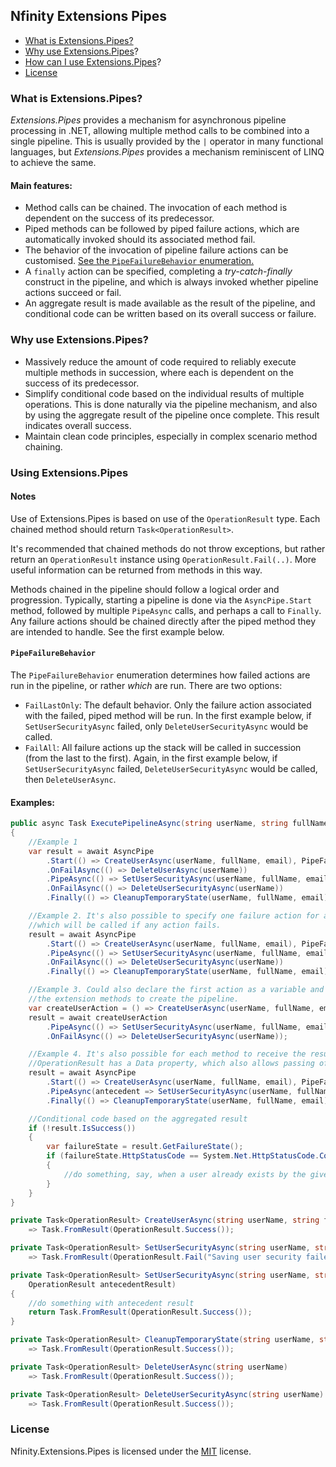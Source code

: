 ## Nfinity Extensions Pipes

- [What is Extensions.Pipes?](#what-is-extensionspipes)
- [Why use Extensions.Pipes](#why-use-extensionspipes)?
- [How can I use Extensions.Pipes](#using-extensionspipes)?
- [License](#license)

### What is Extensions.Pipes?
*Extensions.Pipes* provides a mechanism for asynchronous pipeline processing in .NET, allowing multiple method calls to be combined into a single pipeline. This is usually provided by the `|` operator in many functional languages, but *Extensions.Pipes* provides a mechanism reminiscent of LINQ to achieve the same.

#### Main features:
- Method calls can be chained. The invocation of each method is dependent on the success of its predecessor.
- Piped methods can be followed by piped failure actions, which are automatically invoked should its associated method fail.
- The behavior of the invocation of pipeline failure actions can be customised. [See the `PipeFailureBehavior` enumeration.](#pipefailurebehavior)
- A `finally` action can be specified, completing a *try-catch-finally* construct in the pipeline, and which is always invoked whether pipeline actions succeed or fail.
- An aggregate result is made available as the result of the pipeline, and conditional code can be written based on its overall success or failure.

### Why use Extensions.Pipes?
- Massively reduce the amount of code required to reliably execute multiple methods in succession, where each is dependent on the success of its predecessor.
- Simplify conditional code based on the individual results of multiple operations. This is done naturally via the pipeline mechanism, and also by using the aggregate result of the pipeline once complete. This result indicates overall success.
- Maintain clean code principles, especially in complex scenario method chaining.

### Using Extensions.Pipes
#### Notes
Use of Extensions.Pipes is based on use of the `OperationResult` type. Each chained method should return `Task<OperationResult>`.

It's recommended that chained methods do not throw exceptions, but rather return an `OperationResult` instance using `OperationResult.Fail(..)`. More useful information can be returned from methods in this way.

Methods chained in the pipeline should follow a logical order and progression. Typically, starting a pipeline is done via the `AsyncPipe.Start` method, followed by multiple `PipeAsync` calls, and perhaps a call to `Finally`. Any failure actions should be chained directly after the piped method they are intended to handle. See the first example below.

#### `PipeFailureBehavior`

The `PipeFailureBehavior` enumeration determines how failed actions are run in the pipeline, or rather *which* are run. There are two options:

- `FailLastOnly`: The default behavior. Only the failure action associated with the failed, piped method will be run. In the first example below, if `SetUserSecurityAsync` failed, only `DeleteUserSecurityAsync` would be called.
- `FailAll`: All failure actions up the stack will be called in succession (from the last to the first). Again, in the first example below, if `SetUserSecurityAsync` failed, `DeleteUserSecurityAsync` would be called, then `DeleteUserAsync`.

#### Examples:
```csharp
public async Task ExecutePipelineAsync(string userName, string fullName, string email)
{
    //Example 1
    var result = await AsyncPipe
        .Start(() => CreateUserAsync(userName, fullName, email), PipeFailureBehavior.FailAll)
        .OnFailAsync(() => DeleteUserAsync(userName))
        .PipeAsync(() => SetUserSecurityAsync(userName, fullName, email))
        .OnFailAsync(() => DeleteUserSecurityAsync(userName))
        .Finally(() => CleanupTemporaryState(userName, fullName, email));

    //Example 2. It's also possible to specify one failure action for a pipeline, 
    //which will be called if any action fails.
    result = await AsyncPipe
        .Start(() => CreateUserAsync(userName, fullName, email), PipeFailureBehavior.FailAll)
        .PipeAsync(() => SetUserSecurityAsync(userName, fullName, email))
        .OnFailAsync(() => DeleteUserSecurityAsync(userName))
        .Finally(() => CleanupTemporaryState(userName, fullName, email));

    //Example 3. Could also declare the first action as a variable and use 
    //the extension methods to create the pipeline.
    var createUserAction = () => CreateUserAsync(userName, fullName, email);
    result = await createUserAction
        .PipeAsync(() => SetUserSecurityAsync(userName, fullName, email))
        .OnFailAsync(() => DeleteUserSecurityAsync(userName));

    //Example 4. It's also possible for each method to receive the result of its antededent.
    //OperationResult has a Data property, which also allows passing of state to each method.
    result = await AsyncPipe
        .Start(() => CreateUserAsync(userName, fullName, email), PipeFailureBehavior.FailAll)
        .PipeAsync(antecedent => SetUserSecurityAsync(userName, fullName, email, antecedent))
        .Finally(() => CleanupTemporaryState(userName, fullName, email));

    //Conditional code based on the aggregated result
    if (!result.IsSuccess())
    {
        var failureState = result.GetFailureState();
        if (failureState.HttpStatusCode == System.Net.HttpStatusCode.Conflict)
        {
            //do something, say, when a user already exists by the given username
        }
    }
}

private Task<OperationResult> CreateUserAsync(string userName, string fullName, string email)
    => Task.FromResult(OperationResult.Success());

private Task<OperationResult> SetUserSecurityAsync(string userName, string fullName, string email)
    => Task.FromResult(OperationResult.Fail("Saving user security failed."));

private Task<OperationResult> SetUserSecurityAsync(string userName, string fullName, string email, 
    OperationResult antecedentResult)
{
    //do something with antecedent result
    return Task.FromResult(OperationResult.Success());
}

private Task<OperationResult> CleanupTemporaryState(string userName, string fullName, string email)
    => Task.FromResult(OperationResult.Success());

private Task<OperationResult> DeleteUserAsync(string userName)
    => Task.FromResult(OperationResult.Success());

private Task<OperationResult> DeleteUserSecurityAsync(string userName)
    => Task.FromResult(OperationResult.Success());
```


### License
Nfinity.Extensions.Pipes is licensed under the [MIT](LICENSE.txt) license.